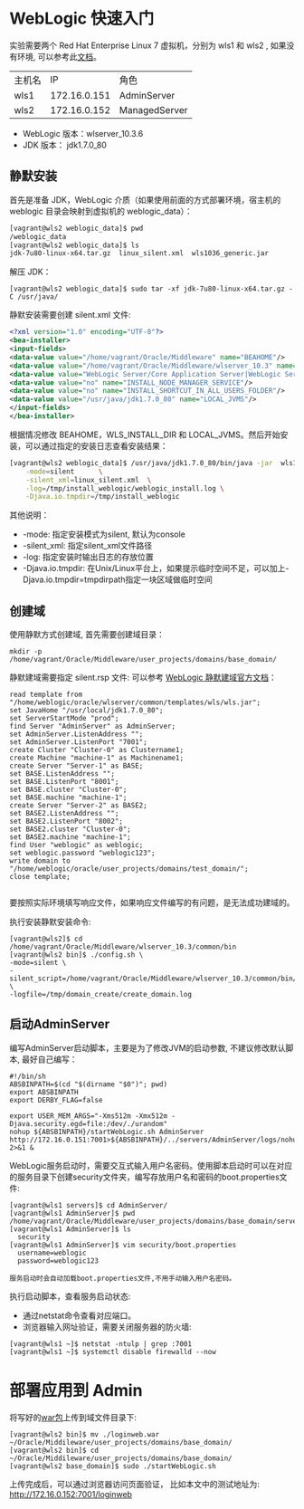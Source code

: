 # WebLogic 快速入门

实验需要两个 Red Hat Enterprise Linux 7 虚拟机，分别为 wls1 和 wls2 , 如果没有环境, 可以参考此[文档](../../toolkit/env/create-vms-with-vagrant-and-virtualbox.md)。

<table>
    <tr>
      <td>主机名</td>
      <td>IP</td>
      <td>角色</td>
    </tr>
    <tr>
      <td>wls1</td>
      <td>172.16.0.151</td>
      <td>AdminServer</td>
    </tr>
        <tr>
      <td>wls2</td>
      <td>172.16.0.152</td>
      <td>ManagedServer</td>
    </tr>
</table>

* WebLogic 版本：wlserver_10.3.6
* JDK 版本： jdk1.7.0_80

## 静默安装

首先是准备 JDK，WebLogic 介质（如果使用前面的方式部署环境，宿主机的 weblogic 目录会映射到虚拟机的 weblogic_data）：

```bash
[vagrant@wls2 weblogic_data]$ pwd
/weblogic_data
[vagrant@wls2 weblogic_data]$ ls
jdk-7u80-linux-x64.tar.gz  linux_silent.xml  wls1036_generic.jar
```

解压 JDK：

```shell
[vagrant@wls2 weblogic_data]$ sudo tar -xf jdk-7u80-linux-x64.tar.gz -C /usr/java/ 
```

静默安装需要创建 silent.xml 文件:

```xml
<?xml version="1.0" encoding="UTF-8"?>
<bea-installer>
<input-fields>
<data-value value="/home/vagrant/Oracle/Middleware" name="BEAHOME"/>
<data-value value="/home/vagrant/Oracle/Middleware/wlserver_10.3" name="WLS_INSTALL_DIR"/> 
<data-value value="WebLogic Server/Core Application Server|WebLogic Server/Administration Console|WebLogic Server/Configuration Wizard and Upgrade Framework|WebLogic Server/Web 2.0 HTTP Pub-Sub Server|WebLogic Server/WebLogic SCA|WebLogic Server/WebLogic JDBC Drivers|WebLogic Server/Third Party JDBC Drivers|WebLogic Server/WebLogic Server Clients|WebLogic Server/WebLogic Web Server Plugins|WebLogic Server/UDDI and Xquery Support|WebLogic Server/Evaluation Database|Oracle Coherence/Coherence Product Files" name="COMPONENT_PATHS"/>
<data-value value="no" name="INSTALL_NODE_MANAGER_SERVICE"/>
<data-value value="no" name="INSTALL_SHORTCUT_IN_ALL_USERS_FOLDER"/>
<data-value value="/usr/java/jdk1.7.0_80" name="LOCAL_JVMS"/>
</input-fields>
</bea-installer>
```

根据情况修改 BEAHOME，WLS_INSTALL_DIR 和 LOCAL_JVMS。然后开始安装，可以通过指定的安装日志查看安装结果：

```bash
[vagrant@wls2 weblogic_data]$ /usr/java/jdk1.7.0_80/bin/java -jar  wls1036_generic.jar   \
    -mode=silent      \
    -silent_xml=linux_silent.xml  \
    -log=/tmp/install_weblogic/weblogic_install.log \
    -Djava.io.tmpdir=/tmp/install_weblogic
```

其他说明：

* -mode: 指定安装模式为silent, 默认为console
* -silent_xml: 指定silent_xml文件路径
* -log: 指定安装时输出日志的存放位置
* -Djava.io.tmpdir: 在Unix/Linux平台上，如果提示临时空间不足，可以加上-Djava.io.tmpdir=tmpdirpath指定一块区域做临时空间

## 创建域

使用静默方式创建域, 首先需要创建域目录：

```shell
mkdir -p /home/vagrant/Oracle/Middleware/user_projects/domains/base_domain/
```

静默建域需要指定 silent.rsp 文件:
可以参考 [WebLogic 静默建域官方文档](https://docs.oracle.com/cd/E13196_01/platform/docs81/confgwiz/silent.html#1043185)：

```shell
read template from "/home/weblogic/oracle/wlserver/common/templates/wls/wls.jar";
set JavaHome "/usr/local/jdk1.7.0_80";
set ServerStartMode "prod";
find Server "AdminServer" as AdminServer;
set AdminServer.ListenAddress "";
set AdminServer.ListenPort "7001";
create Cluster "Cluster-0" as Clustername1;
create Machine "machine-1" as Machinename1;
create Server "Server-1" as BASE;
set BASE.ListenAddress "";
set BASE.ListenPort "8001";
set BASE.cluster "Cluster-0";
set BASE.machine "machine-1";
create Server "Server-2" as BASE2;
set BASE2.ListenAddress "";
set BASE2.ListenPort "8002";
set BASE2.cluster "Cluster-0";
set BASE2.machine "machine-1";
find User "weblogic" as weblogic;
set weblogic.password "weblogic123";
write domain to "/home/weblogic/oracle/user_projects/domains/test_domain/";
close template;
                 
``` 

 要按照实际环境填写响应文件，如果响应文件编写的有问题，是无法成功建域的。

执行安装静默安装命令:

```shell
[vagrant@wls2]$ cd /home/vagrant/Oracle/Middleware/wlserver_10.3/common/bin
[vagrant@wls2 bin]$ ./config.sh \
-mode=silent \
-silent_script=/home/vagrant/Oracle/Middleware/wlserver_10.3/common/bin/create_domain.rsp \
-logfile=/tmp/domain_create/create_domain.log
```

## 启动AdminServer

编写AdminServer启动脚本，主要是为了修改JVM的启动参数, 不建议修改默认脚本, 最好自己编写：

```shell
#!/bin/sh
ABSBINPATH=$(cd "$(dirname "$0")"; pwd)
export ABSBINPATH
export DERBY_FLAG=false

export USER_MEM_ARGS="-Xms512m -Xmx512m -Djava.security.egd=file:/dev/./urandom"
nohup ${ABSBINPATH}/startWebLogic.sh AdminServer http://172.16.0.151:7001>${ABSBINPATH}/../servers/AdminServer/logs/nohup.out 2>&1 &
```

WebLogic服务启动时，需要交互式输入用户名密码。使用脚本启动时可以在对应的服务目录下创建security文件夹，编写存放用户名和密码的boot.properties文件:

```shell
[vagrant@wls1 servers]$ cd AdminServer/
[vagrant@wls1 AdminServer]$ pwd
/home/vagrant/Oracle/Middleware/user_projects/domains/base_domain/servers/AdminServer
[vagrant@wls1 AdminServer]$ ls
  security
[vagrant@wls1 AdminServer]$ vim security/boot.properties
  username=weblogic
  password=weblogic123
```

`服务启动时会自动加载boot.properties文件,不用手动输入用户名密码。`

执行启动脚本，查看服务启动状态:
   - 通过netstat命令查看对应端口。
   - 浏览器输入网址验证，需要关闭服务器的防火墙: 

```shell
[vagrant@wls1 ~]$ netstat -ntulp | grep :7001
[vagrant@wls1 ~]$ systemctl disable firewalld --now 
```

# 部署应用到 Admin

将写好的[war包](可以用自己写的做测试)上传到域文件目录下:

```shell
[vagrant@wls2 bin]$ mv ./loginweb.war    ~/Oracle/Middileware/user_projects/domains/base_domain/
[vagrant@wls2 bin]$ cd ~/Oracle/Middileware/user_projects/domains/base_domain/
[vagrant@wls2 base_domain]$ sudo ./startWebLogic.sh

```

上传完成后，可以通过浏览器访问页面验证， 比如本文中的测试地址为: http://172.16.0.152:7001/loginweb
